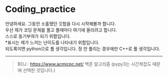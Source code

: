 # Coding_practice
안녕하세요. 그동안 소홀했던 깃헙을 다시 시작해볼까 합니다. <br/>
우선 제가 코딩 문제를 풀고 풀때마다 여기에 올리려고 합니다. <br/>
스스로 동기부여가 되기 위함입니다. <br/>
\*표시는 제가 느끼는 난이도를 나타내기 위합입니다.<br/>
되도록이면 python으로 풀 생각입니다. 정 안 풀리는 경우에만 C++로 풀 생각입니다.

------------------------
> BOJ : https://www.acmicpc.net/ 백준 알고리즘 (pypy3는 시간복잡도 때문에 선택한 것입니다.)
